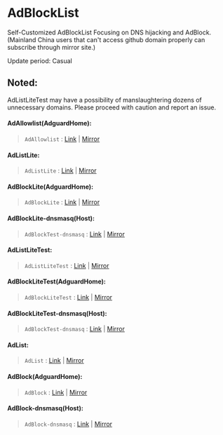 # AdBlockList

Self-Customized AdBlockList Focusing on DNS hijacking and AdBlock.(Mainland China users that can't access github domain properly can subscribe through mirror site.)

Update period: Casual

## Noted:
AdListLiteTest may have a possibility of manslaughtering dozens of unnecessary domains. Please proceed with caution and report an issue.

#### AdAllowlist(AdguardHome):
> `AdAllowlist`   : [Link](https://raw.githubusercontent.com/Licolnlee/AdBlockList/master/AdAllowlist) | [Mirror](https://licolnlee.icu/AdBlockList/AdAllowlist)

#### AdListLite: 
> `AdListLite` : [Link](https://raw.githubusercontent.com/Licolnlee/AdBlockList/master/AdListLite) | [Mirror](https://licolnlee.icu/AdBlockList/AdListLite)

#### AdBlockLite(AdguardHome): 
> `AdBlockLite` : [Link](https://raw.githubusercontent.com/Licolnlee/AdBlockList/master/AdBlockLite) | [Mirror](https://licolnlee.icu/AdBlockList/AdBlockLite)

#### AdBlockLite-dnsmasq(Host):
> `AdBlockTest-dnsmasq` : [Link](https://raw.githubusercontent.com/Licolnlee/AdBlockList/master/AdBlockLite-dnsmasq) | [Mirror](https://licolnlee.icu/AdBlockList/AdBlockLite-dnsmasq)

#### AdListLiteTest: 
> `AdListLiteTest` : [Link](https://raw.githubusercontent.com/Licolnlee/AdBlockList/master/AdListLiteTest) | [Mirror](https://licolnlee.icu/AdBlockList/AdListLiteTest)

#### AdBlockLiteTest(AdguardHome): 
> `AdBlockLiteTest` : [Link](https://raw.githubusercontent.com/Licolnlee/AdBlockList/master/AdBlockLiteTest) | [Mirror](https://licolnlee.icu/AdBlockList/AdBlockLiteTest)

#### AdBlockLiteTest-dnsmasq(Host):
> `AdBlockTest-dnsmasq` : [Link](https://raw.githubusercontent.com/Licolnlee/AdBlockList/master/AdBlockLiteTest-dnsmasq) | [Mirror](https://licolnlee.icu/AdBlockList/AdBlockLiteTest-dnsmasq)

#### AdList:
> `AdList` : [Link](https://raw.githubusercontent.com/Licolnlee/AdBlockList/master/AdList) | [Mirror](https://licolnlee.icu/AdBlockList/AdList)

#### AdBlock(AdguardHome):
> `AdBlock` : [Link](https://raw.githubusercontent.com/Licolnlee/AdBlockList/master/AdBlock) | [Mirror](https://licolnlee.icu/AdBlockList/AdBlock)

#### AdBlock-dnsmasq(Host):
> `AdBlock-dnsmasq` : [Link](https://raw.githubusercontent.com/Licolnlee/AdBlockList/master/AdBlock-dnsmasq) | [Mirror](https://licolnlee.icu/AdBlockList/AdBlock-dnsmasq)

